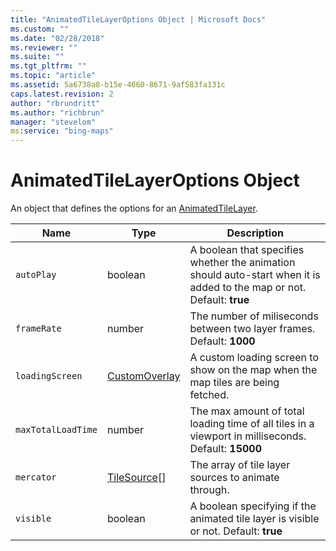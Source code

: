 ```yaml
---
title: "AnimatedTileLayerOptions Object | Microsoft Docs"
ms.custom: ""
ms.date: "02/28/2018"
ms.reviewer: ""
ms.suite: ""
ms.tgt_pltfrm: ""
ms.topic: "article"
ms.assetid: 5a6738a8-b15e-4660-8671-9af583fa131c
caps.latest.revision: 2
author: "rbrundritt"
ms.author: "richbrun"
manager: "stevelom"
ms:service: "bing-maps"
---
```

# AnimatedTileLayerOptions Object
An object that defines the options for an [AnimatedTileLayer](../v8-web-control/animatedtilelayer-class.md).

| Name             | Type           | Description                                                                                                            |
|------------------|----------------|------------------------------------------------------------------------------------------------------------------------|
| `autoPlay`         | boolean        | A boolean that specifies whether the animation should auto-start when it is added to the map or not. Default: **true** |
| `frameRate`        | number         | The number of miliseconds between two layer frames. Default: **1000**                                                      |
| `loadingScreen`    | [CustomOverlay](../v8-web-control/customoverlay-class.md)  | A custom loading screen to show on the map when the map tiles are being fetched.                                       |
| `maxTotalLoadTime` | number         | The max amount of total loading time of all tiles in a viewport in milliseconds. Default: **15000**                        |
| `mercator`         | [TileSource](../v8-web-control/tilesource-class.md)\[\] | The array of tile layer sources to animate through.                                                                    |
| `visible`          | boolean        | A boolean specifying if the animated tile layer is visible or not. Default: **true** |
